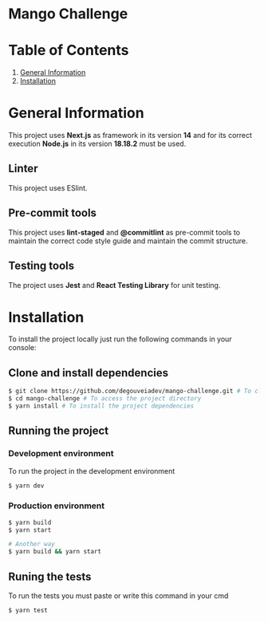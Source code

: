 # Mango Challenge

# Table of Contents

1. [General Information](#general-Information)
2. [Installation](#installation)

# General Information

This project uses **Next.js** as framework in its version **14** and for its correct execution **Node.js** in its version **18.18.2** must be used.

## Linter

This project uses ESlint.

## Pre-commit tools

This project uses **lint-staged** and **@commitlint** as pre-commit tools to maintain the correct code style guide and maintain the commit structure.

## Testing tools

The project uses **Jest** and **React Testing Library** for unit testing.

# Installation

To install the project locally just run the following commands in your console:

## Clone and install dependencies

```sh
$ git clone https://github.com/degouveiadev/mango-challenge.git # To clone the repository
$ cd mango-challenge # To access the project directory
$ yarn install # To install the project dependencies
```

## Running the project

### Development environment

To run the project in the development environment

```sh
$ yarn dev
```

### Production environment

```sh
$ yarn build
$ yarn start

# Another way
$ yarn build && yarn start
```

## Runing the tests

To run the tests you must paste or write this command in your cmd

```sh
$ yarn test
```
